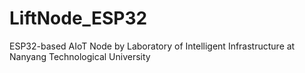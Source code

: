 # LiftNode_ESP32
ESP32-based AIoT Node by Laboratory of Intelligent Infrastructure at Nanyang Technological University
